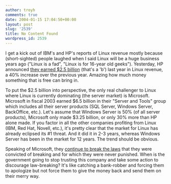 ```yaml
---
author: troyh
comments: true
date: 2004-01-15 17:04:50+00:00
layout: post
slug: '2539'
title: No Content Found
wordpress_id: 2539
---
```


I get a kick out of IBM's and HP's reports of Linux revenue mostly because (short-sighted) people laughed when I said Linux will be a huge business years ago ("Linux is a fad", "Linux is for 16-year old geeks"). Yesterday, HP announced [they earned $2.5 billion](http://www.infoworld.com/article/04/01/15/HNhplinuxrevenue_1.html?source=rss&url=http://www.infoworld.com/article/04/01/15/HNhplinuxrevenue_1.html) (that's a 'b') last year in Linux revenue, a 40% increase over the previous year. Amazing how much money something that is free can bring in.

To put the $2.5 billion into perspective, the only real challenger to Linux where Linux is currently dominating (the server market) is Microsoft. Microsoft in fiscal 2003 earned $6.5 billion in their "Server and Tools" group which includes all their server products (SQL Server, Windows Server, BackOffice, etc.). Let's assume that Windows Server is 50% (of all server products), Microsoft only made $3.25 billion, or only 30% more than HP alone made. If you factor in all the other companies profiting from Linux (IBM, Red Hat, Novell, etc.), it's pretty clear that the market for Linux has already eclipsed its #1 threat. And it did it in 2-3 years, whereas Windows Server has been in the market for 12 years. The trend should be obvious.

Speaking of Microsoft, they [continue to break the laws](http://biz.yahoo.com/ap/040115/na_fin_us_microsoft_antitrust_2.html) that they were convicted of breaking and for which they were never punished. When is the government going to stop trusting this company and take some action to discourage law-breaking? It's like catching a bank-robber and forcing them to apologize but not force them to give the money back and send them on their merry way.
